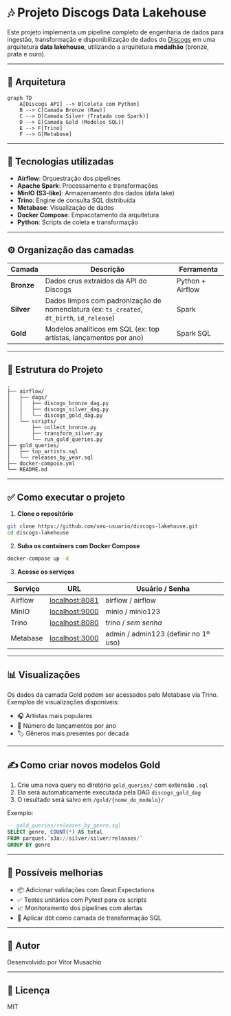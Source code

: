 
# 🎶 Projeto Discogs Data Lakehouse

Este projeto implementa um pipeline completo de engenharia de dados para ingestão, transformação e disponibilização de dados do [Discogs](https://www.discogs.com/developers/) em uma arquitetura **data lakehouse**, utilizando a arquitetura **medalhão** (bronze, prata e ouro).

---

## 🧱 Arquitetura

```mermaid
graph TD
    A[Discogs API] --> B[Coleta com Python]
    B --> C[Camada Bronze (Raw)]
    C --> D[Camada Silver (Tratada com Spark)]
    D --> E[Camada Gold (Modelos SQL)]
    E --> F[Trino]
    F --> G[Metabase]
```

---

## 🚀 Tecnologias utilizadas

- **Airflow**: Orquestração dos pipelines
- **Apache Spark**: Processamento e transformações
- **MinIO (S3-like)**: Armazenamento dos dados (data lake)
- **Trino**: Engine de consulta SQL distribuída
- **Metabase**: Visualização de dados
- **Docker Compose**: Empacotamento da arquitetura
- **Python**: Scripts de coleta e transformação

---

## ⚙️ Organização das camadas

| Camada | Descrição | Ferramenta |
|--------|-----------|------------|
| **Bronze** | Dados crus extraídos da API do Discogs | Python + Airflow |
| **Silver** | Dados limpos com padronização de nomenclatura (ex: `ts_created`, `dt_birth`, `id_release`) | Spark |
| **Gold** | Modelos analíticos em SQL (ex: top artistas, lançamentos por ano) | Spark SQL |

---

## 📂 Estrutura do Projeto

```
.
├── airflow/
│   ├── dags/
│   │   ├── discogs_bronze_dag.py
│   │   ├── discogs_silver_dag.py
│   │   └── discogs_gold_dag.py
│   └── scripts/
│       ├── collect_bronze.py
│       ├── transform_silver.py
│       └── run_gold_queries.py
├── gold_queries/
│   ├── top_artists.sql
│   └── releases_by_year.sql
├── docker-compose.yml
└── README.md
```

---

## ✅ Como executar o projeto

1. **Clone o repositório**
```bash
git clone https://github.com/seu-usuario/discogs-lakehouse.git
cd discogs-lakehouse
```

2. **Suba os containers com Docker Compose**
```bash
docker-compose up -d
```

3. **Acesse os serviços**

| Serviço | URL | Usuário / Senha |
|--------|-----|------------------|
| Airflow | [localhost:8081](http://localhost:8081) | airflow / airflow |
| MinIO | [localhost:9000](http://localhost:9000) | minio / minio123 |
| Trino | [localhost:8080](http://localhost:8080) | trino / *sem senha* |
| Metabase | [localhost:3000](http://localhost:3000) | admin / admin123 (definir no 1º uso) |

---

## 📊 Visualizações

Os dados da camada Gold podem ser acessados pelo Metabase via Trino. Exemplos de visualizações disponíveis:
- 🎧 Artistas mais populares
- 📅 Número de lançamentos por ano
- 🏷️ Gêneros mais presentes por década

---

## ✍️ Como criar novos modelos Gold

1. Crie uma nova query no diretório `gold_queries/` com extensão `.sql`
2. Ela será automaticamente executada pela DAG `discogs_gold_dag`
3. O resultado será salvo em `/gold/{nome_do_modelo}/`

Exemplo:

```sql
-- gold_queries/releases_by_genre.sql
SELECT genre, COUNT(*) AS total
FROM parquet.`s3a://silver/silver/releases/`
GROUP BY genre
```

---

## 📌 Possíveis melhorias

- 📦 Adicionar validações com Great Expectations
- ✅ Testes unitários com Pytest para os scripts
- 📈 Monitoramento dos pipelines com alertas
- 🧠 Aplicar dbt como camada de transformação SQL

---

## 👤 Autor

Desenvolvido por Vitor Musachio

---

## 📜 Licença

MIT
